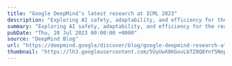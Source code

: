```yaml
---
title: "Google DeepMind’s latest research at ICML 2023"
description: "Exploring AI safety, adaptability, and efficiency for the real world"
summary: "Exploring AI safety, adaptability, and efficiency for the real world"
pubDate: "Thu, 20 Jul 2023 00:00:00 +0000"
source: "DeepMind Blog"
url: "https://deepmind.google/discover/blog/google-deepmind-research-at-icml-2023/"
thumbnail: "https://lh3.googleusercontent.com/5UyUwX8KGovLbTZ0Q8Ynf5Nepy-1zyFaVIIwB7ty0Cp1F5wrKrv24aOT91PDo1vpH3T4P0cwtUn1WxxvtU5vqd4J7cBwEK6UsvnTMNL_qramtFbsX28=w1200-h630-n-nu"
---
```


